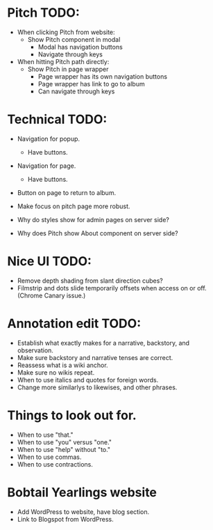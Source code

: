 # Pitch TODO:
* When clicking Pitch from website:
    * Show Pitch component in modal
        * Modal has navigation buttons
        * Navigate through keys
* When hitting Pitch path directly:
    * Show Pitch in page wrapper
        * Page wrapper has its own navigation buttons
        * Page wrapper has link to go to album
        * Can navigate through keys

# Technical TODO:
* Navigation for popup.
    * Have buttons.
* Navigation for page.
    * Have buttons.
* Button on page to return to album.
* Make focus on pitch page more robust.

* Why do styles show for admin pages on server side?
* Why does Pitch show About component on server side?

# Nice UI TODO:
* Remove depth shading from slant direction cubes?
* Filmstrip and dots slide temporarily offsets when access on or off. (Chrome Canary issue.)

# Annotation edit TODO:
* Establish what exactly makes for a narrative, backstory, and observation.
* Make sure backstory and narrative tenses are correct.
* Reassess what is a wiki anchor.
* Make sure no wikis repeat.
* When to use italics and quotes for foreign words.
* Change more similarlys to likewises, and other phrases.

# Things to look out for.
* When to use "that."
* When to use "you" versus "one."
* When to use "help" without "to."
* When to use commas.
* When to use contractions.

# Bobtail Yearlings website
* Add WordPress to website, have blog section.
* Link to Blogspot from WordPress.
